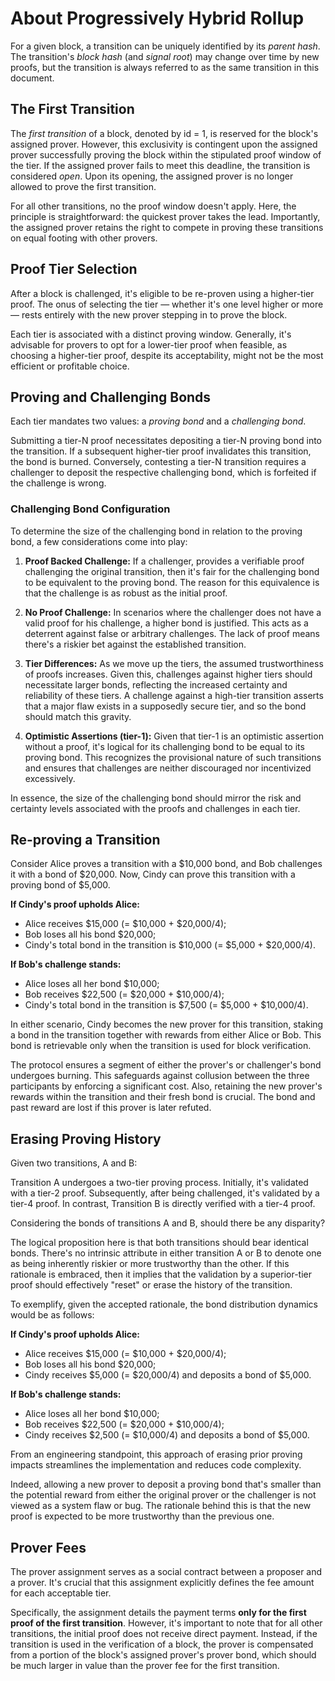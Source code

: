 # About Progressively Hybrid Rollup

For a given block, a transition can be uniquely identified by its _parent hash_. The transition's _block hash_ (and _signal root_) may change over time by new proofs, but the transition is always referred to as the same transition in this document.

## The First Transition

The _first transition_ of a block, denoted by id = 1, is reserved for the block's assigned prover. However, this exclusivity is contingent upon the assigned prover successfully proving the block within the stipulated proof window of the tier. If the assigned prover fails to meet this deadline, the transition is considered _open_. Upon its opening, the assigned prover is no longer allowed to prove the first transition.

For all other transitions, no the proof window doesn't apply. Here, the principle is straightforward: the quickest prover takes the lead. Importantly, the assigned prover retains the right to compete in proving these transitions on equal footing with other provers.

## Proof Tier Selection

After a block is challenged, it's eligible to be re-proven using a higher-tier proof. The onus of selecting the tier — whether it's one level higher or more — rests entirely with the new prover stepping in to prove the block.

Each tier is associated with a distinct proving window. Generally, it's advisable for provers to opt for a lower-tier proof when feasible, as choosing a higher-tier proof, despite its acceptability, might not be the most efficient or profitable choice.

## Proving and Challenging Bonds

Each tier mandates two values: a _proving bond_ and a _challenging bond_.

Submitting a tier-N proof necessitates depositing a tier-N proving bond into the transition. If a subsequent higher-tier proof invalidates this transition, the bond is burned. Conversely, contesting a tier-N transition requires a challenger to deposit the respective challenging bond, which is forfeited if the challenge is wrong.

### Challenging Bond Configuration

To determine the size of the challenging bond in relation to the proving bond, a few considerations come into play:

1. **Proof Backed Challenge:** If a challenger, provides a verifiable proof challenging the original transition, then it's fair for the challenging bond to be equivalent to the proving bond. The reason for this equivalence is that the challenge is as robust as the initial proof.

2. **No Proof Challenge:** In scenarios where the challenger does not have a valid proof for his challenge, a higher bond is justified. This acts as a deterrent against false or arbitrary challenges. The lack of proof means there's a riskier bet against the established transition.

3. **Tier Differences:** As we move up the tiers, the assumed trustworthiness of proofs increases. Given this, challenges against higher tiers should necessitate larger bonds, reflecting the increased certainty and reliability of these tiers. A challenge against a high-tier transition asserts that a major flaw exists in a supposedly secure tier, and so the bond should match this gravity.

4. **Optimistic Assertions (tier-1):** Given that tier-1 is an optimistic assertion without a proof, it's logical for its challenging bond to be equal to its proving bond. This recognizes the provisional nature of such transitions and ensures that challenges are neither discouraged nor incentivized excessively.

In essence, the size of the challenging bond should mirror the risk and certainty levels associated with the proofs and challenges in each tier.

## Re-proving a Transition

Consider Alice proves a transition with a $10,000 bond, and Bob challenges it with a bond of $20,000. Now, Cindy can prove this transition with a proving bond of $5,000.

**If Cindy's proof upholds Alice:**

- Alice receives $15,000 (= $10,000 + $20,000/4);
- Bob loses all his bond $20,000;
- Cindy's total bond in the transition is $10,000 (= $5,000 + $20,000/4).

**If Bob's challenge stands:**

- Alice loses all her bond $10,000;
- Bob receives $22,500 (= $20,000 + $10,000/4);
- Cindy's total bond in the transition is $7,500 (= $5,000 + $10,000/4).

In either scenario, Cindy becomes the new prover for this transition, staking a bond in the transition together with rewards from either Alice or Bob. This bond is retrievable only when the transition is used for block verification.

The protocol ensures a segment of either the prover's or challenger's bond undergoes burning. This safeguards against collusion between the three participants by enforcing a significant cost. Also, retaining the new prover's rewards within the transition and their fresh bond is crucial. The bond and past reward are lost if this prover is later refuted.

## Erasing Proving History

Given two transitions, A and B:

Transition A undergoes a two-tier proving process. Initially, it's validated with a tier-2 proof. Subsequently, after being challenged, it's validated by a tier-4 proof. In contrast, Transition B is directly verified with a tier-4 proof.

Considering the bonds of transitions A and B, should there be any disparity?

The logical proposition here is that both transitions should bear identical bonds. There's no intrinsic attribute in either transition A or B to denote one as being inherently riskier or more trustworthy than the other. If this rationale is embraced, then it implies that the validation by a superior-tier proof should effectively "reset" or erase the history of the transition.

To exemplify, given the accepted rationale, the bond distribution dynamics would be as follows:

**If Cindy's proof upholds Alice:**

- Alice receives $15,000 (= $10,000 + $20,000/4);
- Bob loses all his bond $20,000;
- Cindy receives $5,000 (= $20,000/4) and deposits a bond of $5,000.

**If Bob's challenge stands:**

- Alice loses all her bond $10,000;
- Bob receives $22,500 (= $20,000 + $10,000/4);
- Cindy receives $2,500 (= $10,000/4) and deposits a bond of $5,000.

From an engineering standpoint, this approach of erasing prior proving impacts streamlines the implementation and reduces code complexity.

Indeed, allowing a new prover to deposit a proving bond that's smaller than the potential reward from either the original prover or the challenger is not viewed as a system flaw or bug. The rationale behind this is that the new proof is expected to be more trustworthy than the previous one.

## Prover Fees

The prover assignment serves as a social contract between a proposer and a prover. It's crucial that this assignment explicitly defines the fee amount for each acceptable tier.

Specifically, the assignment details the payment terms **only for the first proof of the first transition**. However, it's important to note that for all other transitions, the initial proof does not receive direct payment. Instead, if the transition is used in the verification of a block, the prover is compensated from a portion of the block's assigned prover's prover bond, which should be much larger in value than the prover fee for the first transition.
